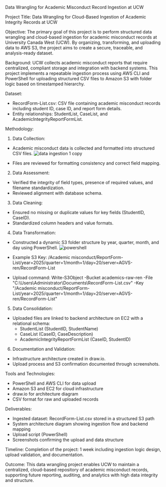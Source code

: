 Data Wrangling for Academic Misconduct Record Ingestion at UCW

Project Title: Data Wrangling for Cloud-Based Ingestion of Academic Integrity Records at UCW

Objective:
The primary goal of this project is to perform structured data wrangling and cloud-based ingestion for academic misconduct records at University Canada West (UCW). By organizing, transforming, and uploading data to AWS S3, the project aims to create a secure, traceable, and analysis-ready dataset.

Background:
UCW collects academic misconduct reports that require centralized, compliant storage and integration with backend systems. This project implements a repeatable ingestion process using AWS CLI and PowerShell for uploading structured CSV files to Amazon S3 with folder logic based on timestamped hierarchy.

Dataset:
- RecordForm-List.csv: CSV file containing academic misconduct records including student ID, case ID, and report form details.
- Entity relationships: StudentList, CaseList, and AcademicIntegrityReportFormList.

Methodology:

1. Data Collection:
- Academic misconduct data is collected and formatted into structured CSV files.
 ![data ingestion 1 copy](https://github.com/user-attachments/assets/22e6cb99-55b8-45ca-b33b-a3ed0ee72090)

  
- Files are reviewed for formatting consistency and correct field mapping.

2. Data Assessment:
- Verified the integrity of field types, presence of required values, and filename standardization.
- Reviewed alignment with database schema.

3. Data Cleaning:
- Ensured no missing or duplicate values for key fields (StudentID, CaseID).
- Standardized column headers and value formats.

4. Data Transformation:
- Constructed a dynamic S3 folder structure by year, quarter, month, and day using PowerShell.
  ![powershell](https://github.com/user-attachments/assets/422b5994-bb6e-4d6b-8345-d730eaedf082)


- Example S3 Key:
  /Academic misconduct/ReportForm-List/year=2025/quarter=1/month=1/day=20/server=AGVS-ren/RecordForm-List

- Upload command:
  Write-S3Object -Bucket academics-raw-ren -File "C:\Users\Administrator\Documents\RecordForm-List.csv" -Key "/Academic misconduct/ReportForm-List/year=2025/quarter=1/month=1/day=20/server=AGVS-ren/RecordForm-List"

5. Data Consolidation:
- Uploaded files are linked to backend architecture on EC2 with a relational schema:
  - StudentList (StudentID, StudentName)
  - CaseList (CaseID, CaseDescription)
  - AcademicIntegrityReportFormList (CaseID, StudentID)

6. Documentation and Validation:
- Infrastructure architecture created in draw.io.
- Upload process and S3 confirmation documented through screenshots.

Tools and Technologies:
- PowerShell and AWS CLI for data upload
- Amazon S3 and EC2 for cloud infrastructure
- draw.io for architecture diagram
- CSV format for raw and uploaded records

Deliverables:
- Ingested dataset: RecordForm-List.csv stored in a structured S3 path
- System architecture diagram showing ingestion flow and backend mapping
- Upload script (PowerShell)
- Screenshots confirming the upload and data structure

Timeline:
Completion of the project: 1 week including ingestion logic design, upload validation, and documentation.

Outcome:
This data wrangling project enables UCW to maintain a centralized, cloud-based repository of academic misconduct records, supporting future reporting, auditing, and analytics with high data integrity and structure.
